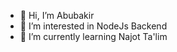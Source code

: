 - 👋 Hi, I’m Abubakir
- 👀 I’m interested in NodeJs Backend
- 🌱 I’m currently learning Najot Ta'lim

<!---
Abubakir8896/Abubakir8896 is a ✨ special ✨ repository because its `README.md` (this file) appears on your GitHub profile.
You can click the Preview link to take a look at your changes.
--->
